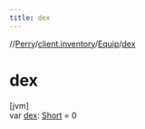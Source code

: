 ```yaml
---
title: dex
---
```

//[Perry](../../../index.html)/[client.inventory](../index.html)/[Equip](index.html)/[dex](dex.html)



# dex



[jvm]\
var [dex](dex.html): [Short](https://kotlinlang.org/api/latest/jvm/stdlib/kotlin/-short/index.html) = 0




